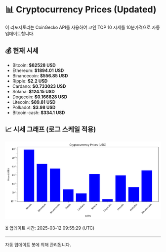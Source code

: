 
# 📊 Cryptocurrency Prices (Updated)

이 리포지토리는 CoinGecko API를 사용하여 코인 TOP 10 시세를 10분가격으로 자동 업데이트합니다.

## 💰 현재 시세
- Bitcoin: **$82528 USD**
- Ethereum: **$1894.01 USD**
- Binancecoin: **$556.85 USD**
- Ripple: **$2.2 USD**
- Cardano: **$0.733023 USD**
- Solana: **$124.15 USD**
- Dogecoin: **$0.166828 USD**
- Litecoin: **$89.81 USD**
- Polkadot: **$3.98 USD**
- Bitcoin-cash: **$334.1 USD**

## 📈 시세 그래프 (로그 스케일 적용)
![Crypto Prices](crypto_prices.png)

⏳ 업데이트 시간: 2025-03-12 09:55:29 (UTC)

---
자동 업데이트 봇에 의해 관리됩니다.
